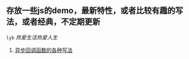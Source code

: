 ## 存放一些js的demo，最新特性，或者比较有趣的写法，或者经典，不定期更新

`lyb` *热爱生活热爱人生*

 1. [异步回调函数的各种写法](https://github.com/wuxiaohen/js_demo/blob/master/%E5%9B%9E%E8%B0%83.html)
